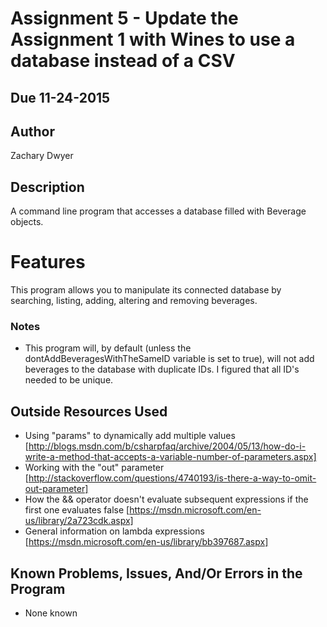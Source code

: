 # Assignment 5 - Update the Assignment 1 with Wines to use a database instead of a CSV

## Due 11-24-2015

## Author
Zachary Dwyer

## Description
A command line program that accesses a database filled with Beverage objects. 

# Features
This program allows you to manipulate its connected database by searching, listing, adding, altering and removing beverages.

### Notes
* This program will, by default (unless the dontAddBeveragesWithTheSameID variable is set to true), will not add beverages to the database with duplicate IDs. I figured that all ID's needed to be unique.

## Outside Resources Used
* Using "params" to dynamically add multiple values [http://blogs.msdn.com/b/csharpfaq/archive/2004/05/13/how-do-i-write-a-method-that-accepts-a-variable-number-of-parameters.aspx]
* Working with the "out" parameter [http://stackoverflow.com/questions/4740193/is-there-a-way-to-omit-out-parameter]
* How the && operator doesn't evaluate subsequent expressions if the first one evaluates false [https://msdn.microsoft.com/en-us/library/2a723cdk.aspx]
* General information on lambda expressions [https://msdn.microsoft.com/en-us/library/bb397687.aspx]

## Known Problems, Issues, And/Or Errors in the Program
* None known
